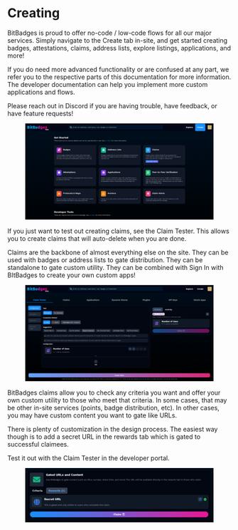 # Creating

BitBadges is proud to offer no-code / low-code flows for all our major services. Simply navigate to the Create tab in-site, and get started creating badges, attestations, claims, address lists, explore listings, applications, and more!&#x20;

If you do need more advanced functionality or are confused at any part, we refer you to the respective parts of this documentation for more information. The developer documentation can help you implement more custom applications and flows.

Please reach out in Discord if you are having trouble, have feedback, or have feature requests!

<figure><img src="../../.gitbook/assets/image (2) (1) (1) (1) (1) (1) (1) (1) (1) (1).png" alt=""><figcaption></figcaption></figure>

If you just want to test out creating claims, see the Claim Tester. This allows you to create claims that will auto-delete when you are done.

Claims are the backbone of almost everything else on the site. They can be used with badges or address lists to gate distribution. They can be standalone to gate custom utility. They can be combined with Sign In with BItBadges to create your own custom apps!

<figure><img src="../../.gitbook/assets/image (1) (1) (1) (1) (1) (1) (1) (1) (1) (1) (1) (1) (1) (1).png" alt=""><figcaption></figcaption></figure>

BitBadges claims allow you to check any criteria you want and offer your own custom utility to those who meet that criteria. In some cases, that may be other in-site services (points, badge distribution, etc). In other cases, you may have custom content you want to gate like URLs.&#x20;

There is plenty of customization in the design process. The easiest way though is to add a secret URL in the rewards tab which is gated to successful claimees.

Test it out with the Claim Tester in the developer portal.

<figure><img src="../../.gitbook/assets/image (4) (1) (1).png" alt=""><figcaption></figcaption></figure>
